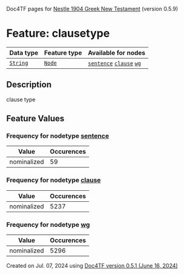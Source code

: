 Doc4TF pages for [Nestle 1904 Greek New Testament](https://github.com/saulocantanhede/tfgreek2/tree/0158b08039fb672626b3f9c2774f4d97120826fb/tf) (version 0.5.9)
# Feature: clausetype
Data type|Feature type|Available for nodes
---|---|---
[`String`](featuresbydatatype.md#string)|[`Node`](featuresbytype.md#node)| [`sentence`](featuresbynodetype.md#sentence)  [`clause`](featuresbynodetype.md#clause)  [`wg`](featuresbynodetype.md#wg) 
## Description
clause type
## Feature Values
### Frequency for nodetype [sentence](featuresbynodetype.md#sentence)
Value|Occurences
---|---
nominalized|59
### Frequency for nodetype [clause](featuresbynodetype.md#clause)
Value|Occurences
---|---
nominalized|5237
### Frequency for nodetype [wg](featuresbynodetype.md#wg)
Value|Occurences
---|---
nominalized|5296
 

Created on Jul. 07, 2024 using [Doc4TF version 0.5.1 (June 16, 2024)](https://github.com/tonyjurg/Doc4TF/blob/main/CreateFeatureDoc.ipynb) 